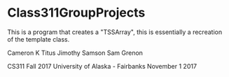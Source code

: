 # Class311GroupProjects

This is a program that creates a "TSSArray", this is essentially a recreation of the template class.

Cameron K Titus
Jimothy Samson
Sam Grenon

CS311 Fall 2017
University of Alaska - Fairbanks
November 1 2017
